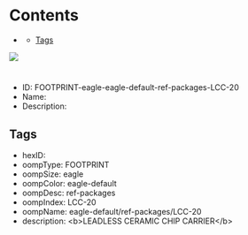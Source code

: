 



Contents
========

* [](#)
	* [Tags](#tags)
  
![][im]
# 

- ID: FOOTPRINT-eagle-eagle-default-ref-packages-LCC-20
- Name: 
- Description: 

## Tags

- hexID: 
- oompType: FOOTPRINT
- oompSize: eagle
- oompColor: eagle-default
- oompDesc: ref-packages
- oompIndex: LCC-20
- oompName: eagle-default/ref-packages/LCC-20
- description: &lt;b&gt;LEADLESS CERAMIC CHIP CARRIER&lt;/b&gt;



[im]: image.png

